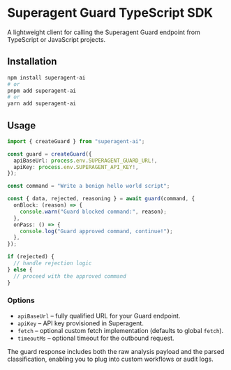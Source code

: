# Superagent Guard TypeScript SDK

A lightweight client for calling the Superagent Guard endpoint from TypeScript or JavaScript projects.

## Installation

```bash
npm install superagent-ai
# or
pnpm add superagent-ai
# or
yarn add superagent-ai
```

## Usage

```ts
import { createGuard } from "superagent-ai";

const guard = createGuard({
  apiBaseUrl: process.env.SUPERAGENT_GUARD_URL!,
  apiKey: process.env.SUPERAGENT_API_KEY!,
});

const command = "Write a benign hello world script";

const { data, rejected, reasoning } = await guard(command, {
  onBlock: (reason) => {
    console.warn("Guard blocked command:", reason);
  },
  onPass: () => {
    console.log("Guard approved command, continue!");
  },
});

if (rejected) {
  // handle rejection logic
} else {
  // proceed with the approved command
}
```

### Options

- `apiBaseUrl` – fully qualified URL for your Guard endpoint.
- `apiKey` – API key provisioned in Superagent.
- `fetch` – optional custom fetch implementation (defaults to global `fetch`).
- `timeoutMs` – optional timeout for the outbound request.

The guard response includes both the raw analysis payload and the parsed classification, enabling you to plug into custom workflows or audit logs.
